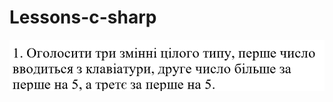 # Lessons-c-sharp
<img src="https://github.com/SeredniaAnastasia/Lessons-c-sharp/blob/task3/Screenshot_1.png" alt="">
